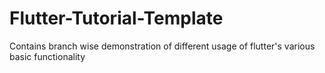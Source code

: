 # Flutter-Tutorial-Template
 Contains branch wise demonstration of different usage of flutter's various  basic functionality
